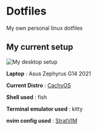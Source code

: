 # Dotfiles
My own personal linux dotfiles

## My current setup

![My desktop setup]("./setup.png")

**Laptop** : Asus Zephyrus G14 2021

**Current Distro** : [CachyOS](https://cachyos.org/)

**Shell used** : fish

**Terminal emulator used** : kitty

**nvim config used** : [StratVIM](https://github.com/StratOS-Linux/StratVIM)
